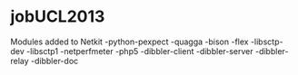 jobUCL2013
==========

Modules added to Netkit
-python-pexpect
-quagga
-bison
-flex
-libsctp-dev
-libsctp1
-netperfmeter
-php5
-dibbler-client
-dibbler-server
-dibbler-relay
-dibbler-doc
